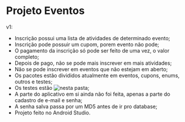 # Projeto Eventos

v1:

- Inscrição possui uma lista de atividades de determinado evento;
- Inscrição pode possuir um cupom, porem evento não pode;
- O pagamento da inscrição só pode ser feito de uma vez, o valor completo;
- Depois de pago, não se pode mais inscrever em mais atividades;
- Não se pode inscrever em eventos que não estejam em aberto;
- Os pacotes estão divididos atualmente em eventos, cupons, enums, outros e testes;
- Os testes estão ![nesta pasta](https://github.com/Spallacety/ProjetoEventos/tree/master/app/src/main/java/br/edu/ifpi/projetoeventos/tests);
- A parte do aplicativo em si ainda não foi feita, apenas a parte do cadastro de e-mail e senha;
- A senha salva passa por um MD5 antes de ir pro database;
- Projeto feito no Android Studio.
